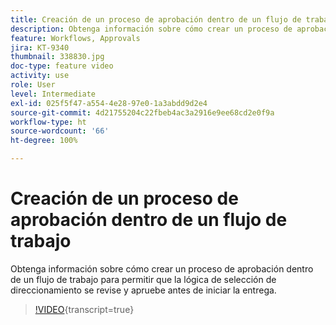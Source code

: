 ```yaml
---
title: Creación de un proceso de aprobación dentro de un flujo de trabajo
description: Obtenga información sobre cómo crear un proceso de aprobación dentro de un flujo de trabajo para permitir que la lógica de selección de direccionamiento se revise y apruebe antes de iniciar la entrega.
feature: Workflows, Approvals
jira: KT-9340
thumbnail: 338830.jpg
doc-type: feature video
activity: use
role: User
level: Intermediate
exl-id: 025f5f47-a554-4e28-97e0-1a3abdd9d2e4
source-git-commit: 4d21755204c22fbeb4ac3a2916e9ee68cd2e0f9a
workflow-type: ht
source-wordcount: '66'
ht-degree: 100%

---
```


# Creación de un proceso de aprobación dentro de un flujo de trabajo

Obtenga información sobre cómo crear un proceso de aprobación dentro de un flujo de trabajo para permitir que la lógica de selección de direccionamiento se revise y apruebe antes de iniciar la entrega.

>[!VIDEO](https://video.tv.adobe.com/v/338830?quality=12&learn=on){transcript=true}
